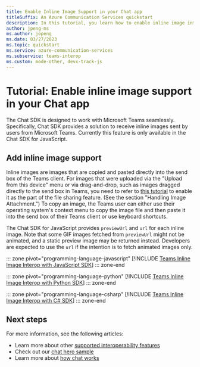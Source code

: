 ```yaml
---
title: Enable Inline Image Support in your Chat app
titleSuffix: An Azure Communication Services quickstart
description: In this tutorial, you learn how to enable inline image interoperability with the Azure Communication Chat SDK.
author: jpeng-ms
ms.author: jopeng
ms.date: 03/27/2023
ms.topic: quickstart
ms.service: azure-communication-services
ms.subservice: teams-interop
ms.custom: mode-other, devx-track-js
---
```


# Tutorial: Enable inline image support in your Chat app

The Chat SDK is designed to work with Microsoft Teams seamlessly. Specifically, Chat SDK provides a solution to receive inline images sent by users from Microsoft Teams. Currently this feature is only available in the Chat SDK for JavaScript. 

## Add inline image support

Inline images are images that are copied and pasted directly into the send box of the Teams client. For images that were uploaded via the "Upload from this device" menu or via drag-and-drop, such as images dragged directly to the send box in Teams, you need to refer to [this tutorial](./meeting-interop-features-file-attachment.md) to enable it as the part of the file sharing feature. (See the section "Handling Image Attachment.") To copy an image, the Teams user can either use their operating system's context menu to copy the image file and then paste it into the send box of their Teams client or use keyboard shortcuts.

The Chat SDK for JavaScript provides `previewUrl` and `url` for each inline image. Note that some GIF images fetched from `previewUrl` might not be animated, and a static preview image may be returned instead. Developers are expected to use the `url` if the intention is to fetch animated images only.


::: zone pivot="programming-language-javascript"
[!INCLUDE [Teams Inline Image Interop with JavaScript SDK](./includes/meeting-interop-features-inline-image-javascript.md)] 
::: zone-end

::: zone pivot="programming-language-python" 
[!INCLUDE [Teams Inline Image Interop with Python SDK](./includes/meeting-interop-features-inline-image-python.md)] 
::: zone-end

::: zone pivot="programming-language-csharp" 
[!INCLUDE [Teams Inline Image Interop with C# SDK](./includes/meeting-interop-features-inline-image-csharp.md)] 
::: zone-end


## Next steps

For more information, see the following articles:

- Learn more about other [supported interoperability features](../../concepts/interop/guest/capabilities.md) 
- Check out our [chat hero sample](../../samples/chat-hero-sample.md)
- Learn more about [how chat works](../../concepts/chat/concepts.md)
